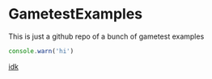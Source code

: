 # GametestExamples
This is just a github repo of a bunch of gametest examples
```ts
console.warn('hi')
```

[idk](https://www.youtube.com/watch?v=yXY3f9jw7fg)
